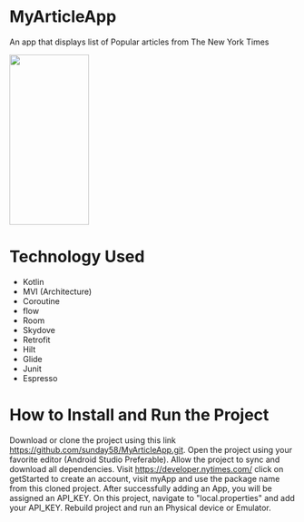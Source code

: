 # MyArticleApp

An app that displays list of Popular articles from The New York Times

<img src="https://user-images.githubusercontent.com/46400048/188281688-30ebbe2f-939b-42a4-ae33-91777fa88b2a.png" width="140" height="300">

# Technology Used
* Kotlin
* MVI (Architecture)
* Coroutine
* flow
* Room
* Skydove
* Retrofit
* Hilt
* Glide
* Junit
* Espresso


# How to Install and Run the Project
Download or clone the project using this link https://github.com/sunday58/MyArticleApp.git.
Open the project using your favorite editor (Android Studio Preferable).
Allow the project to sync and download all dependencies.
Visit https://developer.nytimes.com/ click on getStarted to create an account, visit myApp and use the package name from this cloned project. After successfully adding an App, you will be assigned an API_KEY.
On this project, navigate to "local.properties" and add your API_KEY.
Rebuild project and run an Physical device or Emulator.
